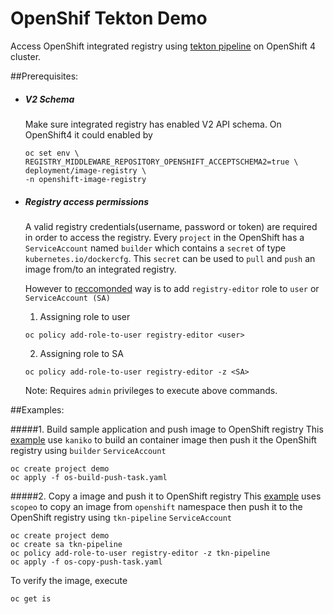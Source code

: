 # OpenShif Tekton Demo
Access OpenShift integrated registry using [tekton pipeline](https://github.com/tektoncd/pipeline) on OpenShift 4 cluster.


##Prerequisites:

* ##### V2 Schema
  Make sure integrated registry has enabled V2 API schema.
  On OpenShift4 it could enabled by
  ```
  oc set env \
  REGISTRY_MIDDLEWARE_REPOSITORY_OPENSHIFT_ACCEPTSCHEMA2=true \
  deployment/image-registry \
  -n openshift-image-registry 
  ```   
  
* ##### Registry access permissions
  A valid registry credentials(username, password or token) are required in order to access the registry.
  Every `project` in the OpenShift has a `ServiceAccount` named `builder` which contains a `secret` of type `kubernetes.io/dockercfg`. 
  This `secret` can be used to `pull` and `push` an image from/to an integrated registry.

  However to [reccomonded](https://docs.openshift.com/container-platform/4.0/registry/accessing-the-registry.html) way is to add `registry-editor` role to `user` or `ServiceAccount (SA)` 


  1. Assigning role to user
  ```shell
  oc policy add-role-to-user registry-editor <user>
  ```
  2. Assigning role to SA
  ```shell
  oc policy add-role-to-user registry-editor -z <SA>
  ```
  Note: Requires `admin` privileges to execute above commands. 


##Examples:

#####1. Build sample application and push image to OpenShift registry
This [example](os-build-push-task.yaml) use `kaniko` to build an container image then push it the OpenShift registry using `builder` `ServiceAccount`
```
oc create project demo
oc apply -f os-build-push-task.yaml
```

#####2. Copy a image and push it to OpenShift registry 
This [example](os-copy-puos-copy-push-task.yamlsh-task.yaml) uses `scopeo` to copy an image from `openshift` namespace then push it to the OpenShift registry using `tkn-pipeline` `ServiceAccount`
```
oc create project demo
oc create sa tkn-pipeline
oc policy add-role-to-user registry-editor -z tkn-pipeline
oc apply -f os-copy-push-task.yaml
```

To verify the image, execute 
```
oc get is
``` 
  
  

